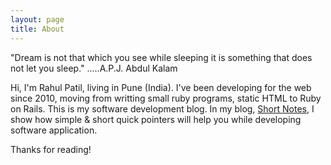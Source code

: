 ```yaml
---
layout: page
title: About
---
```


<p class="message">
  "Dream is not that which you see while sleeping it is something that does not let you sleep." .....A.P.J. Abdul Kalam
</p>

Hi, I'm Rahul Patil, living in Pune (India). I've been developing for the web since 2010,
moving from writting small ruby programs, static HTML to Ruby on Rails. This is my software development blog.
In my blog, <a href="http://rah00l.github.io" target="_blank">Short Notes</a>, I show how
simple & short quick pointers will help you while developing software application.

<!-- In the novel, *The Strange Case of Dr. Jeykll and Mr. Hyde*, Mr. Poole is Dr. Jekyll's virtuous and loyal butler. Similarly, Poole is an upstanding and effective butler that helps you build Jekyll themes. It's made by [@mdo](https://twitter.com/mdo).

There are currently two themes built on Poole:

* [Hyde](http://hyde.getpoole.com)
* [Lanyon](http://lanyon.getpoole.com)

Learn more and contribute on [GitHub](https://github.com/poole).
 -->
<!-- ## Setup

Some fun facts about the setup of this project include:

* Built for [Jekyll](http://jekyllrb.com)
* Developed on GitHub and hosted for free on [GitHub Pages](https://pages.github.com)
* Coded with [Sublime Text 2](http://sublimetext.com), an amazing code editor
* Designed and developed while listening to music like [Blood Bros Trilogy](https://soundcloud.com/maddecent/sets/blood-bros-series)

Have questions or suggestions? Feel free to [open an issue on GitHub](https://github.com/poole/issues/new) or [ask me on Twitter](https://twitter.com/mdo). -->

Thanks for reading!

